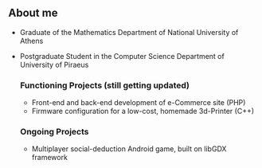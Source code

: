 ## About me

- Graduate of the Mathematics Department of National University of Athens
- Postgraduate Student in the Computer Science Department of University of Piraeus

  ### Functioning Projects (still getting updated)
  
  - Front-end and back-end development of e-Commerce site (PHP)
  - Firmware configuration for a low-cost, homemade 3d-Printer (C++)

  ### Ongoing Projects
  
  - Multiplayer social-deduction Android game, built on libGDX framework
  
<!---
lonerae/lonerae is a ✨ special ✨ repository because its `README.md` (this file) appears on your GitHub profile.
You can click the Preview link to take a look at your changes.
--->

